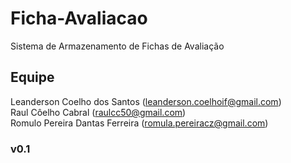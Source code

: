 # Ficha-Avaliacao
Sistema de Armazenamento de Fichas de Avaliação

## Equipe 
Leanderson Coelho dos Santos (leanderson.coelhoif@gmail.com) <br/>
Raul Côelho Cabral (raulcc50@gmail.com) <br/>
Romulo Pereira Dantas Ferreira (romula.pereiracz@gmail.com)

### v0.1
